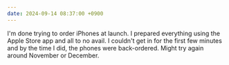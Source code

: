 ```yaml
---
date: 2024-09-14 08:37:00 +0900
---
```


I'm done trying to order iPhones at launch. I prepared everything using the Apple Store app and all to no avail. I couldn't get in for the first few minutes and by the time I did, the phones were back-ordered. Might try again around November or December.
